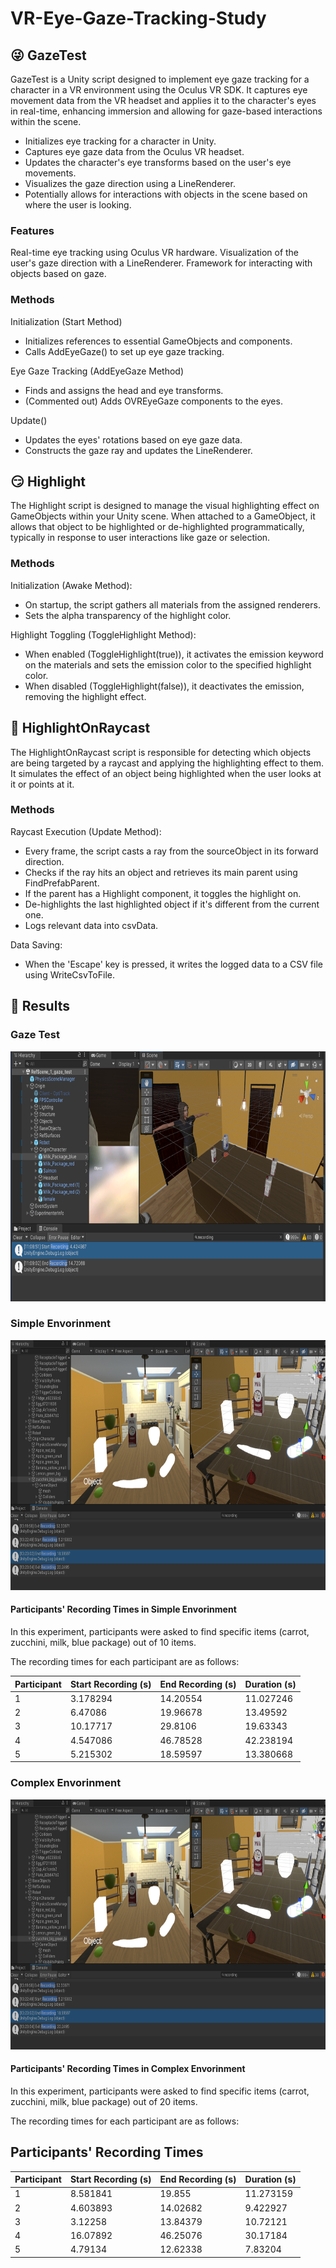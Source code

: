 # VR-Eye-Gaze-Tracking-Study

## :stuck_out_tongue_winking_eye: GazeTest

GazeTest is a Unity script designed to implement eye gaze tracking for a character in a VR environment using the Oculus VR SDK. It captures eye movement data from the VR headset and applies it to the character's eyes in real-time, enhancing immersion and allowing for gaze-based interactions within the scene.

- Initializes eye tracking for a character in Unity.
- Captures eye gaze data from the Oculus VR headset.
- Updates the character's eye transforms based on the user's eye movements.
- Visualizes the gaze direction using a LineRenderer.
- Potentially allows for interactions with objects in the scene based on where the user is looking.

### Features

Real-time eye tracking using Oculus VR hardware.
Visualization of the user's gaze direction with a LineRenderer.
Framework for interacting with objects based on gaze.

### Methods

Initialization (Start Method)
- Initializes references to essential GameObjects and components.
- Calls AddEyeGaze() to set up eye gaze tracking.


Eye Gaze Tracking (AddEyeGaze Method)
- Finds and assigns the head and eye transforms.
- (Commented out) Adds OVREyeGaze components to the eyes.

Update()
- Updates the eyes' rotations based on eye gaze data.
- Constructs the gaze ray and updates the LineRenderer.

## :smirk: Highlight

The Highlight script is designed to manage the visual highlighting effect on GameObjects within your Unity scene. When attached to a GameObject, it allows that object to be highlighted or de-highlighted programmatically, typically in response to user interactions like gaze or selection.

### Methods

Initialization (Awake Method):
- On startup, the script gathers all materials from the assigned renderers.
- Sets the alpha transparency of the highlight color.

Highlight Toggling (ToggleHighlight Method):
- When enabled (ToggleHighlight(true)), it activates the emission keyword on the materials and sets the emission color to the specified highlight color.
- When disabled (ToggleHighlight(false)), it deactivates the emission, removing the highlight effect.

## :zany_face: HighlightOnRaycast

The HighlightOnRaycast script is responsible for detecting which objects are being targeted by a raycast and applying the highlighting effect to them. It simulates the effect of an object being highlighted when the user looks at it or points at it.

### Methods

Raycast Execution (Update Method):
- Every frame, the script casts a ray from the sourceObject in its forward direction.
- Checks if the ray hits an object and retrieves its main parent using FindPrefabParent.
- If the parent has a Highlight component, it toggles the highlight on.
- De-highlights the last highlighted object if it's different from the current one.
- Logs relevant data into csvData.

Data Saving:
- When the 'Escape' key is pressed, it writes the logged data to a CSV file using WriteCsvToFile.


## :thinking: Results

### Gaze Test
<p align='center'>
    <img src="image\gaze test.png" width="600" height="400">
</p>

### Simple Envorinment

<p align='center'>
    <img src="image\simple.png" width="600" height="400">
</p>

#### Participants' Recording Times in Simple Envorinment

In this experiment, participants were asked to find specific items (carrot, zucchini, milk, blue package) out of 10 items. 

The recording times for each participant are as follows:

| Participant | Start Recording (s) | End Recording (s) | Duration (s)  |
|-------------|---------------------|-------------------|---------------|
| 1           | 3.178294            | 14.20554          | 11.027246     |
| 2           | 6.47086             | 19.96678          | 13.49592      |
| 3           | 10.17717            | 29.8106           | 19.63343      |
| 4           | 4.547086            | 46.78528          | 42.238194     |
| 5           | 5.215302            | 18.59597          | 13.380668     |


### Complex Envorinment
<p align='center'>
    <img src="image\simple.png" width="600" height="400">
</p>

#### Participants' Recording Times in Complex Envorinment

In this experiment, participants were asked to find specific items (carrot, zucchini, milk, blue package) out of 20 items. 

The recording times for each participant are as follows:

## Participants' Recording Times

| Participant | Start Recording (s) | End Recording (s) | Duration (s)  |
|-------------|---------------------|-------------------|---------------|
| 1           | 8.581841            | 19.855            | 11.273159     |
| 2           | 4.603893            | 14.02682          | 9.422927      |
| 3           | 3.12258             | 13.84379          | 10.72121      |
| 4           | 16.07892            | 46.25076          | 30.17184      |
| 5           | 4.79134             | 12.62338          | 7.83204       |


